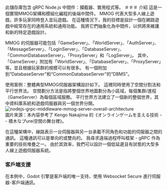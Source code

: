 此儲存庫包含 gRPC Node.js 中間件：攔截器、實用程式等。
＃＃＃ 介紹
這是一個實現MMOG架構和模組化編程的後端中間件。 MMOG 代表大型多人線上遊戲，許多玩家同時登入並玩遊戲。 在這種情況下，我的目標是設計一個在網路遊戲中經常存在的通用系統和通用功能。 我將它們抽象化為中間件，以供將來維護和新的特定遊戲設計。


MMOG 的伺服器可能包括「GameServer」、「WorldServer」、「AuthServer」、「MessageServer」、「LoginServer」、「DatabaseServer」、「CommonDatabaseServer」、「ProxyServer」和「LogServer」。 其中，「GameServer」附加有「WorldServer」、「DatabaseServer」、「ProxyServer」等。並且根據玩家群的規模可以有很多。 有一個附加到“DatabaseServer”和“CommonDatabaseServer”的“DBMS”。

  
使用案例：整體典型MMOG伺服器架構設計如下。 這裡同時使用了空間分割法和平行世界法。 空間劃分方法是指將整個世界地圖劃分為小區域，每個集群/進程（GameServer）為每個區域服務。 平行世界方法建立了一個新的整個世界，其中資料庫系統和遊戲伺服器與另一個世界分開。
![nodejs-grpc-middleware-mmog-server-overall-architecture](https://github.com/cloudchentrial/nodejs-gRPC-middleware-mmog-server/assets/31240078/d53bb7c3-cb0f-4c60-bdbc-276661242680)  
圖片來源：本內容參考了 Kengo Nakajima 的《オンラインゲームを支える技術 -- 積木なプurei空間の舞台裡》。

  
在這種架構中，線路表示一台伺服器與另一台承載不同角色和功能的伺服器之間的通訊。 這種通訊可以是單向的或雙向的。 我尋求遠端過程呼叫框架 - gRPC 作為重要的技術堆疊之一。 由於其效率，我們可以設計一個低延遲且有狀態的大型多人線上遊戲伺服器系統。

### 客戶端支援
在本例中，Godot 引擎是客戶端的唯一支持，使用 Websocket Secure 進行伺服器-客戶端通訊。





